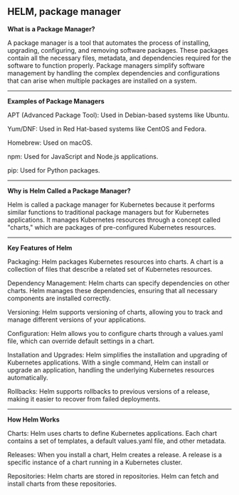 ## HELM, package manager

**What is a Package Manager?**

A package manager is a tool that automates the process of installing, upgrading, configuring, and removing software packages. These packages contain all the necessary files, metadata, and dependencies required for the software to function properly. Package managers simplify software management by handling the complex dependencies and configurations that can arise when multiple packages are installed on a system.

------------------------------------------------------------------------
**Examples of Package Managers**

APT (Advanced Package Tool): Used in Debian-based systems like Ubuntu.

Yum/DNF: Used in Red Hat-based systems like CentOS and Fedora.

Homebrew: Used on macOS.

npm: Used for JavaScript and Node.js applications.

pip: Used for Python packages.

------------------------------------------------------------------------
**Why is Helm Called a Package Manager?**

Helm is called a package manager for Kubernetes because it performs similar functions to traditional package managers but for Kubernetes applications. It manages Kubernetes resources through a concept called "charts," which are packages of pre-configured Kubernetes resources.

------------------------------------------------------------------------
**Key Features of Helm**

Packaging: Helm packages Kubernetes resources into charts. A chart is a collection of files that describe a related set of Kubernetes resources.

Dependency Management: Helm charts can specify dependencies on other charts. Helm manages these dependencies, ensuring that all necessary components are installed correctly.

Versioning: Helm supports versioning of charts, allowing you to track and manage different versions of your applications.

Configuration: Helm allows you to configure charts through a values.yaml file, which can override default settings in a chart.

Installation and Upgrades: Helm simplifies the installation and upgrading of Kubernetes applications. With a single command, Helm can install or upgrade an application, handling the underlying Kubernetes resources automatically.

Rollbacks: Helm supports rollbacks to previous versions of a release, making it easier to recover from failed deployments.

-------------------------------------------------------------------------
**How Helm Works**

Charts: Helm uses charts to define Kubernetes applications. Each chart contains a set of templates, a default values.yaml file, and other metadata.

Releases: When you install a chart, Helm creates a release. A release is a specific instance of a chart running in a Kubernetes cluster.

Repositories: Helm charts are stored in repositories. Helm can fetch and install charts from these repositories.
